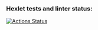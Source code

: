 ### Hexlet tests and linter status:
[![Actions Status](https://github.com/asbelous/layout-designer-project-lvl1/workflows/hexlet-check/badge.svg)](https://github.com/asbelous/layout-designer-project-lvl1/actions)